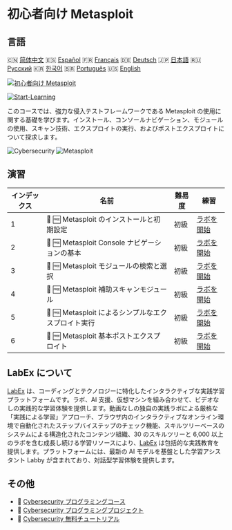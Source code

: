 # 初心者向け Metasploit

## 言語

🇨🇳 [简体中文](README_zh.md) 🇪🇸 [Español](README_es.md) 🇫🇷 [Français](README_fr.md) 🇩🇪 [Deutsch](README_de.md) 🇯🇵 [日本語](README_ja.md) 🇷🇺 [Русский](README_ru.md) 🇰🇷 [한국어](README_ko.md) 🇧🇷 [Português](README_pt.md) 🇺🇸 [English](README.md) 

[![初心者向け Metasploit](https://cover-creator.labex.io/metasploit-for-beginners.png?lang=ja)](https://labex.io/ja/courses/metasploit-for-beginners)

[![Start-Learning](https://img.shields.io/badge/Start-Learning-whitesmoke?style=for-the-badge)](https://labex.io/ja/courses/metasploit-for-beginners)

このコースでは、強力な侵入テストフレームワークである Metasploit の使用に関する基礎を学びます。インストール、コンソールナビゲーション、モジュールの使用、スキャン技術、エクスプロイトの実行、およびポストエクスプロイトについて探求します。

![Cybersecurity](https://img.shields.io/badge/Cybersecurity-whitesmoke?style=for-the-badge&logo=cybersecurity)
![Metasploit](https://img.shields.io/badge/Metasploit-whitesmoke?style=for-the-badge&logo=metasploit)


## 演習

|   インデックス | 名前                                                | 難易度   | 練習                                                                                                                                                     |
|----------------|-----------------------------------------------------|----------|----------------------------------------------------------------------------------------------------------------------------------------------------------|
|              1 | 🧩 🆓 Metasploit のインストールと初期設定           | 初級     | <a target='_blank' href='https://labex.io/ja/labs/linux-metasploit-installation-and-initial-setup-632603?course=metasploit-for-beginners'>ラボを開始</a> |
|              2 | 🧩 🆓 Metasploit Console ナビゲーションの基本       | 初級     | <a target='_blank' href='https://labex.io/ja/labs/linux-metasploit-console-navigation-basics-632602?course=metasploit-for-beginners'>ラボを開始</a>      |
|              3 | 🧩 🆓 Metasploit モジュールの検索と選択             | 初級     | <a target='_blank' href='https://labex.io/ja/labs/linux-metasploit-module-search-and-selection-632604?course=metasploit-for-beginners'>ラボを開始</a>    |
|              4 | 🧩 🆓 Metasploit 補助スキャンモジュール             | 初級     | <a target='_blank' href='https://labex.io/ja/labs/linux-metasploit-auxiliary-scanning-modules-632600?course=metasploit-for-beginners'>ラボを開始</a>     |
|              5 | 🧩 🆓 Metasploit によるシンプルなエクスプロイト実行 | 初級     | <a target='_blank' href='https://labex.io/ja/labs/linux-metasploit-simple-exploit-execution-632605?course=metasploit-for-beginners'>ラボを開始</a>       |
|              6 | 🧩 🆓 Metasploit 基本ポストエクスプロイト           | 初級     | <a target='_blank' href='https://labex.io/ja/labs/linux-metasploit-basic-post-exploitation-632601?course=metasploit-for-beginners'>ラボを開始</a>        |

## LabEx について

[LabEx](https://labex.io) は、コーディングとテクノロジーに特化したインタラクティブな実践学習プラットフォームです。ラボ、AI 支援、仮想マシンを組み合わせて、ビデオなしの実践的な学習体験を提供します。動画なしの独自の実践ラボによる厳格な「実践による学習」アプローチ、ブラウザ内のインタラクティブなオンライン環境で自動化されたステップバイステップのチェック機能、スキルツリーベースのシステムによる構造化されたコンテンツ組織、30 のスキルツリーと 6,000 以上のラボを含む成長し続ける学習リソースにより、[LabEx](https://labex.io) は包括的な実践教育を提供します。プラットフォームには、最新の AI モデルを基盤とした学習アシスタント Labby が含まれており、対話型学習体験を提供します。

## その他

- 🔗 [Cybersecurity プログラミングコース](https://github.com/labex-labs/awesome-programming-courses)
- 🔗 [Cybersecurity プログラミングプロジェクト](https://github.com/labex-labs/awesome-programming-projects)
- 🔗 [Cybersecurity 無料チュートリアル](https://github.com/labex-labs/cybersecurity-free-tutorials)

